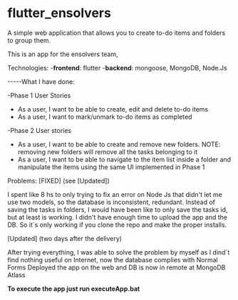 # flutter_ensolvers
A simple web application that allows you to create to-do items and folders to group them.

This is an app for the ensolvers team, 

Technologies:
-**frontend**: flutter
-**backend**: mongoose, MongoDB, Node.Js

-----What I have done:

-Phase 1
User Stories
- As a user, I want to be able to create, edit and delete to-do items
- As a user, I want to mark/unmark to-do items as completed

-Phase 2
User stories
- As a user, I want to be able to create and remove new folders. NOTE: removing new folders
will remove all the tasks belonging to it
- As a user, I want to be able to navigate to the item list inside a folder and manipulate the
items using the same UI implemented in Phase 1

Problems: [FIXED] (see [Updated])

I spent like 8 hs to only trying to fix an error on Node Js that didn't let me use two models, so the database is inconsistent, redundant. Instead of saving the tasks in folders, I would have been like to only save the tasks id, but at least is working. 
I didn't have enough time to upload the app and the DB. So it´s only working if you clone the repo and make the proper installs.

[Updated] (two days after the delivery)

After trying everything, I was able to solve the problem by myself as I dind´t find nothing useful on Internet, now the database  complies with Normal Forms
Deployed the app on the web and DB is now in remote at MongoDB Atlass

**To execute the app just run executeApp.bat**


